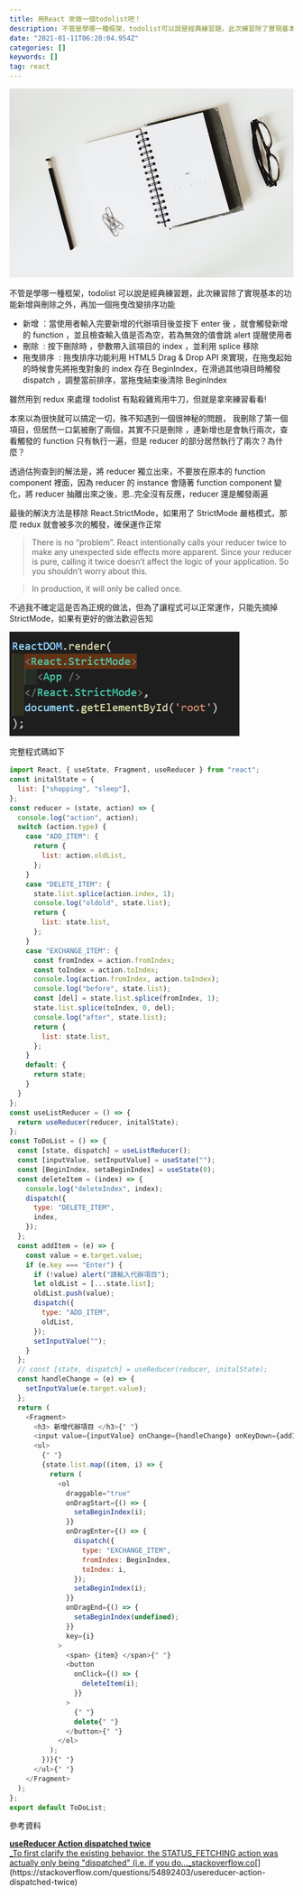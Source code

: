 ```yaml
---
title: 用React 來做一個todolist吧！
description: 不管是學哪一種框架，todolist可以說是經典練習題，此次練習除了實現基本的功能新增與刪除之外，再加一個拖曳改變排序功能
date: "2021-01-11T06:20:04.954Z"
categories: []
keywords: []
tag: react
---
```


![](/img/1__Sh4Q5BP0D6DpSKggj2tmWQ.jpeg)

不管是學哪一種框架，todolist 可以說是經典練習題，此次練習除了實現基本的功能新增與刪除之外，再加一個拖曳改變排序功能

- 新增 ：當使用者輸入完要新增的代辦項目後並按下 enter 後 ，就會觸發新增的 function ，並且檢查輸入值是否為空，若為無效的值會跳 alert 提醒使用者
- 刪除  : 按下刪除時 ，參數帶入該項目的 index ，並利用 splice 移除
- 拖曳排序  : 拖曳排序功能利用 HTML5 Drag & Drop API 來實現，在拖曳起始的時候會先將拖曳對象的 index 存在 BeginIndex，在滑過其他項目時觸發 dispatch ，調整當前排序，當拖曳結束後清除 BeginIndex

雖然用到 redux 來處理 todolist 有點殺雞焉用牛刀，但就是拿來練習看看!

本來以為很快就可以搞定一切，殊不知遇到一個很神秘的問題， 我刪除了第一個項目，但居然一口氣被刪了兩個，其實不只是刪除 ，連新增也是會執行兩次，查看觸發的 function 只有執行一遍，但是 reducer 的部分居然執行了兩次？為什麼？

透過估狗查到的解法是，將 reducer 獨立出來，不要放在原本的 function component 裡面，因為 reducer 的 instance 會隨著 function component 變化，將 reducer 抽離出來之後，恩..完全沒有反應，reducer 還是觸發兩遍

最後的解決方法是移除 React.StrictMode，如果用了 StrictMode 嚴格模式，那麼 redux 就會被多次的觸發，確保運作正常

> There is no “problem”. React intentionally calls your reducer twice to make any unexpected side effects more apparent. Since your reducer is pure, calling it twice doesn’t affect the logic of your application. So you shouldn’t worry about this.

> In production, it will only be called once.

不過我不確定這是否為正規的做法，但為了讓程式可以正常運作，只能先摘掉 StrictMode，如果有更好的做法歡迎告知

![](/img/1__RBcXVzMCOwqM3rtrtRfcOQ.png)

完整程式碼如下

```javascript
import React, { useState, Fragment, useReducer } from "react";
const initalState = {
  list: ["shopping", "sleep"],
};
const reducer = (state, action) => {
  console.log("action", action);
  switch (action.type) {
    case "ADD_ITEM": {
      return {
        list: action.oldList,
      };
    }
    case "DELETE_ITEM": {
      state.list.splice(action.index, 1);
      console.log("oldold", state.list);
      return {
        list: state.list,
      };
    }
    case "EXCHANGE_ITEM": {
      const fromIndex = action.fromIndex;
      const toIndex = action.toIndex;
      console.log(action.fromIndex, action.toIndex);
      console.log("before", state.list);
      const [del] = state.list.splice(fromIndex, 1);
      state.list.splice(toIndex, 0, del);
      console.log("after", state.list);
      return {
        list: state.list,
      };
    }
    default: {
      return state;
    }
  }
};
const useListReducer = () => {
  return useReducer(reducer, initalState);
};
const ToDoList = () => {
  const [state, dispatch] = useListReducer();
  const [inputValue, setInputValue] = useState("");
  const [BeginIndex, setaBeginIndex] = useState(0);
  const deleteItem = (index) => {
    console.log("deleteIndex", index);
    dispatch({
      type: "DELETE_ITEM",
      index,
    });
  };
  const addItem = (e) => {
    const value = e.target.value;
    if (e.key === "Enter") {
      if (!value) alert("請輸入代辦項目");
      let oldList = [...state.list];
      oldList.push(value);
      dispatch({
        type: "ADD_ITEM",
        oldList,
      });
      setInputValue("");
    }
  };
  // const [state, dispatch] = useReducer(reducer, initalState);
  const handleChange = (e) => {
    setInputValue(e.target.value);
  };
  return (
    <Fragment>
      <h3> 新增代辦項目 </h3>{" "}
      <input value={inputValue} onChange={handleChange} onKeyDown={addItem} />{" "}
      <ul>
        {" "}
        {state.list.map((item, i) => {
          return (
            <ol
              draggable="true"
              onDragStart={() => {
                setaBeginIndex(i);
              }}
              onDragEnter={() => {
                dispatch({
                  type: "EXCHANGE_ITEM",
                  fromIndex: BeginIndex,
                  toIndex: i,
                });
                setaBeginIndex(i);
              }}
              onDragEnd={() => {
                setaBeginIndex(undefined);
              }}
              key={i}
            >
              <span> {item} </span>{" "}
              <button
                onClick={() => {
                  deleteItem(i);
                }}
              >
                {" "}
                delete{" "}
              </button>{" "}
            </ol>
          );
        })}{" "}
      </ul>{" "}
    </Fragment>
  );
};
export default ToDoList;
```

參考資料

[**useReducer Action dispatched twice**  
\_To first clarify the existing behavior, the STATUS_FETCHING action was actually only being "dispatched" (i.e. if you do…\_stackoverflow.co](https://stackoverflow.com/questions/54892403/usereducer-action-dispatched-twice "https://stackoverflow.com/questions/54892403/usereducer-action-dispatched-twice")[](https://stackoverflow.com/questions/54892403/usereducer-action-dispatched-twice)
